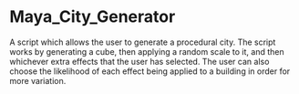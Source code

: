 # Maya_City_Generator

A script which allows the user to generate a procedural city.
The script works by generating a cube, then applying a random scale to it, and then whichever extra effects that the user has selected. The user can also choose the likelihood of each effect being applied to a building in order for more variation.
